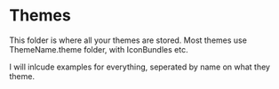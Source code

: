 # Themes

This folder is where all your themes are stored. Most themes use ThemeName.theme folder, with IconBundles etc.


I will inlcude examples for everything, seperated by name on what they theme.